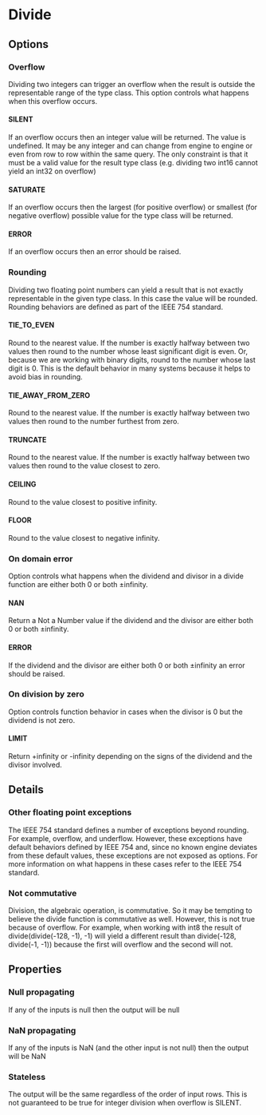 # Divide

## Options

### Overflow

Dividing two integers can trigger an overflow when the result is outside the
representable range of the type class. This option controls what happens when
this overflow occurs.

#### SILENT

If an overflow occurs then an integer value will be returned. The value is
undefined. It may be any integer and can change from engine to engine or
even from row to row within the same query.  The only constraint is that it
must be a valid value for the result type class (e.g. dividing two int16
cannot yield an int32 on overflow)

#### SATURATE

If an overflow occurs then the largest (for positive overflow) or smallest
(for negative overflow) possible value for the type class will be returned.

#### ERROR

If an overflow occurs then an error should be raised.

### Rounding

Dividing two floating point numbers can yield a result that is not exactly
representable in the given type class. In this case the value will be rounded.
Rounding behaviors are defined as part of the IEEE 754 standard.

#### TIE_TO_EVEN

Round to the nearest value. If the number is exactly halfway between two
values then round to the number whose least significant digit is even. Or,
because we are working with binary digits, round to the number whose last digit
is 0. This is the default behavior in many systems because it helps to avoid
bias in rounding.

#### TIE_AWAY_FROM_ZERO

Round to the nearest value. If the number is exactly halfway between two values
then round to the number furthest from zero.

#### TRUNCATE

Round to the nearest value. If the number is exactly halfway between two values
then round to the value closest to zero.

#### CEILING

Round to the value closest to positive infinity.

#### FLOOR

Round to the value closest to negative infinity.

### On domain error

Option controls what happens when the dividend and divisor in a divide function
are either both 0 or both ±infinity.

#### NAN

Return a Not a Number value if the dividend and the divisor are either both 0 or
both ±infinity.

#### ERROR

If the dividend and the divisor are either both 0 or both ±infinity an error should 
be raised.

### On division by zero

Option controls function behavior in cases when the divisor is 0 but the dividend is not zero.

#### LIMIT

Return +infinity or -infinity depending on the signs of the dividend and the divisor involved.

## Details

### Other floating point exceptions

The IEEE 754 standard defines a number of exceptions beyond rounding. For
example, overflow, and underflow. However, these exceptions
have default behaviors defined by IEEE 754 and, since no known engine deviates
from these default values, these exceptions are not exposed as options. For more
information on what happens in these cases refer to the IEEE 754 standard.

### Not commutative

Division, the algebraic operation, is commutative.  So it may be tempting to
believe the divide function is commutative as well.  However, this is not true
because of overflow.  For example, when working with int8 the result of
divide(divide(-128, -1), -1) will yield a different result than
divide(-128, divide(-1, -1)) because the first will overflow and the second
will not.

## Properties

### Null propagating

If any of the inputs is null then the output will be null

### NaN propagating

If any of the inputs is NaN (and the other input is not null) then the output
will be NaN

### Stateless

The output will be the same regardless of the order of input rows. This is not
guaranteed to be true for integer division when overflow is SILENT.
